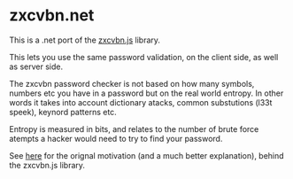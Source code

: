 zxcvbn.net
==========


This is a .net port of the [zxcvbn.js][1] library.

This lets you use the same password validation, on the client side, as well as server side.

The zxcvbn password checker is not based on how many symbols, numbers etc you have in a password but on the real world entropy. In other words it takes into account dictionary atacks, common substutions (l33t speek), keynord patterns etc.


Entropy is measured in bits, and relates to the number of brute force atempts a hacker would need to try to find your password.



See [here][2] for the orignal motivation (and a much better explanation), behind the zxcvbn.js library.





  [1]: https://github.com/lowe/zxcvbn
  [2]: https://tech.dropbox.com/2012/04/zxcvbn-realistic-password-strength-estimation/

